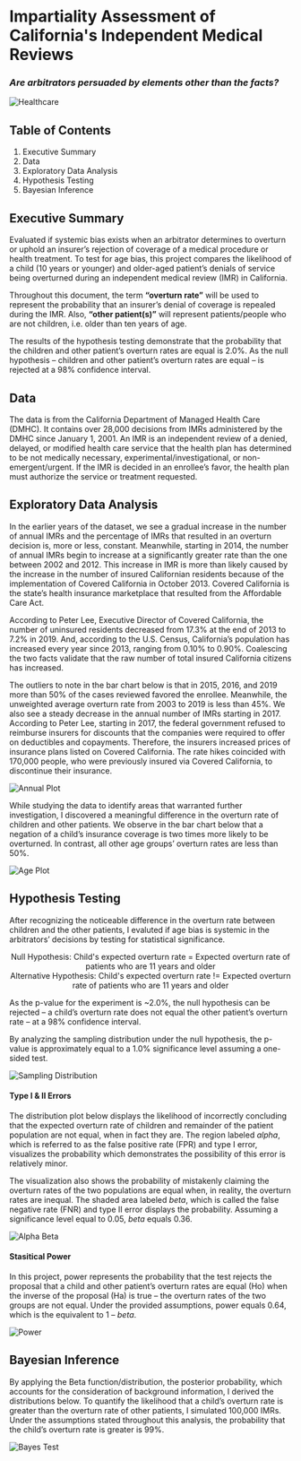 # Impartiality Assessment of California's Independent Medical Reviews
### *Are arbitrators persuaded by elements other than the facts?*

![Healthcare](https://github.com/Morgan-Sell/CA-Indepedent-Medical-Review/blob/individual/images/Healthcare_workforce.jpg)

## Table of Contents

1) Executive Summary
3) Data
4) Exploratory Data Analysis
5) Hypothesis Testing
6) Bayesian Inference


## Executive Summary
Evaluated if systemic bias exists when an arbitrator determines to overturn or uphold an insurer’s rejection of coverage of a medical procedure or health treatment. To test for age bias, this project compares the likelihood of a child (10 years or younger) and older-aged patient’s denials of service being overturned during an independent medical review (IMR) in California.

Throughout this document, the term **“overturn rate”** will be used to represent the probability that an insurer’s denial of coverage is repealed during the IMR. Also, **“other patient(s)”** will represent patients/people who are not children, i.e. older than ten years of age.

The results of the hypothesis testing demonstrate that the probability that the children and other patient’s overturn rates are equal is 2.0%. As the null hypothesis – children and other patient’s overturn rates are equal – is rejected at a 98% confidence interval.

## Data
The data is from the California Department of Managed Health Care (DMHC). It contains over 28,000 decisions from IMRs administered by the DMHC since January 1, 2001. An IMR is an independent review of a denied, delayed, or modified health care service that the health plan has determined to be not medically necessary, experimental/investigational, or non-emergent/urgent. If the IMR is decided in an enrollee’s favor, the health plan must authorize the service or treatment requested. 


## Exploratory Data Analysis
In the earlier years of the dataset, we see a gradual increase in the number of annual IMRs and the percentage of IMRs that resulted in an overturn decision is, more or less, constant. Meanwhile, starting in 2014, the number of annual IMRs begin to increase at a significantly greater rate than the one between 2002 and 2012. This increase in IMR is more than likely caused by the increase in the number of insured Californian residents because of the implementation of Covered California in October 2013. Covered California is the state’s health insurance marketplace that resulted from the Affordable Care Act.

According to Peter Lee, Executive Director of Covered California, the number of uninsured residents decreased from 17.3% at the end of 2013 to 7.2% in 2019. And, according to the U.S. Census, California’s population has increased every year since 2013, ranging from 0.10% to 0.90%. Coalescing the two facts validate that the raw number of total insured California citizens has increased.

The outliers to note in the bar chart below is that in 2015, 2016, and 2019 more than 50% of the cases reviewed favored the enrollee. Meanwhile, the unweighted average overturn rate from 2003 to 2019 is less than 45%.
We also see a steady decrease in the annual number of IMRs starting in 2017. According to Peter Lee, starting in 2017, the federal government refused to reimburse insurers for discounts that the companies were required to offer on deductibles and copayments. Therefore, the insurers increased prices of insurance plans listed on Covered California. The rate hikes coincided with 170,000 people, who were previously insured via Covered California, to discontinue their insurance. 


![Annual Plot](https://github.com/Morgan-Sell/CA-Indepedent-Medical-Review/blob/individual/images/annual_trend.png)


While studying the data to identify areas that warranted further investigation, I discovered a meaningful difference in the overturn rate of children and other patients. We observe in the bar chart below that a negation of a child’s insurance coverage is two times more likely to be overturned. In contrast, all other age groups’ overturn rates are less than 50%.


![Age Plot](https://github.com/Morgan-Sell/CA-Indepedent-Medical-Review/blob/individual/images/age.png)

## Hypothesis Testing
After recognizing the noticeable difference in the overturn rate between children and the other patients, I evaluted if age bias is systemic in the arbitrators’ decisions by testing for statistical significance.

<p align="center">
 Null Hypothesis: Child's expected overturn rate = Expected overturn rate of patients who are 11 years and older <br>
Alternative Hypothesis: Child's expected overturn rate != Expected overturn rate of patients who are 11 years and older
</p>

As the p-value for the experiment is ~2.0%, the null hypothesis  can be rejected – a child’s overturn rate does not equal the other patient’s overturn rate – at a 98% confidence interval.

By analyzing the sampling distribution under the null hypothesis, the p-value is approximately equal to a 1.0% significance level assuming a one-sided test.


![Sampling Distribution](https://github.com/Morgan-Sell/CA-Indepedent-Medical-Review/blob/individual/images/p_val.png)

#### Type I & II Errors

The distribution plot below displays the likelihood of incorrectly concluding that the expected overturn rate of children and remainder of the patient population are not equal, when in fact they are. The region labeled *alpha*, which is referred to as the false positive rate (FPR) and type I error, visualizes the probability which demonstrates the possibility of this error is relatively minor.
 
The visualization also shows the probability of mistakenly claiming the overturn rates of the two populations are equal when, in reality, the overturn rates are inequal. The shaded area labeled *beta*, which is called the false negative rate (FNR) and type II error displays the probability. Assuming a significance level equal to 0.05, *beta* equals 0.36.



![Alpha Beta](https://github.com/Morgan-Sell/CA-Indepedent-Medical-Review/blob/individual/images/alpha_beta.png)

#### Stasitical Power
In this project, power represents the probability that the test rejects the proposal that a child and other patient’s overturn rates are equal (Ho) when the inverse of the proposal (Ha) is true – the overturn rates of the two groups are not equal. Under the provided assumptions, power equals 0.64, which is the equivalent to 1 – *beta*. 

![Power](https://github.com/Morgan-Sell/CA-Indepedent-Medical-Review/blob/individual/images/power.png)

## Bayesian Inference
By applying the Beta function/distribution, the posterior probability, which accounts for the consideration of background information, I derived the distributions below. To quantify the likelihood that a child’s overturn rate is greater than the overturn rate of other patients, I simulated 100,000 IMRs. Under the assumptions stated throughout this analysis, the probability that the child’s overturn rate is greater is 99%.

![Bayes Test](https://github.com/Morgan-Sell/CA-Indepedent-Medical-Review/blob/individual/images/bayes_test.png)

